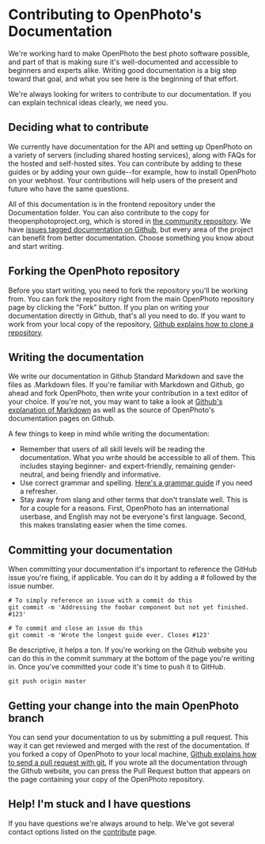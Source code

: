 # Contributing to OpenPhoto's Documentation

We're working hard to make OpenPhoto the best photo software possible, and part of that is making sure it's well-documented and accessible to beginners and experts alike. Writing good documentation is a big step toward that goal, and what you see here is the beginning of that effort.

We're always looking for writers to contribute to our documentation. If you can explain technical ideas clearly, we need you.

## Deciding what to contribute
We currently have documentation for the API and setting up OpenPhoto on a variety of servers (including shared hosting services), along with FAQs for the hosted and self-hosted sites. You can contribute by adding to these guides or by adding your own guide--for example, how to install OpenPhoto on your webhost. Your contributions will help users of the present and future who have the same questions.

All of this documentation is in the frontend repository under the Documentation folder. You can also contribute to the copy for theopenphotoproject.org, which is stored in <a href="https://github.com/photo/community/">the community repository</a>. We have <a href="https://github.com/photo/frontend/issues?labels=Documentation&page=1&state=open">issues tagged documentation on Github</a>, but every area of the project can benefit from better documentation. Choose something you know about and start writing.

## Forking the OpenPhoto repository
Before you start writing, you need to fork the repository you'll be working from. You can fork the repository right from the main OpenPhoto repository page by clicking the "Fork" button. If you plan on writing your documentation directly in Github, that's all you need to do. If you want to work from your local copy of the repository, <a href="https://help.github.com/articles/fork-a-repo">Github explains how to clone a repository</a>.

## Writing the documentation
We write our documentation in Github Standard Markdown and save the files as .Markdown files. If you're familiar with Markdown and Github, go ahead and fork OpenPhoto, then write your contribution in a text editor of your choice. If you're not, you may want to take a look at <a href="http://github.github.com/github-flavored-markdown/">Github's explanation of Markdown</a> as well as the source of OpenPhoto's documentation pages on Github.

A few things to keep in mind while writing the documentation:
* Remember that users of all skill levels will be reading the documentation. What you write should be accessible to all of them. This includes staying beginner- and expert-friendly, remaining gender-neutral, and being friendly and informative.
* Use correct grammar and spelling. <a href="https://owl.english.purdue.edu/owl/section/1/5/">Here's a grammar guide</a> if you need a refresher.
* Stay away from slang and other terms that don't translate well. This is for a couple for a reasons. First, OpenPhoto has an international userbase, and English may not be everyone's first language. Second, this makes translating easier when the time comes.

## Committing your documentation
When committing your documentation it's important to reference the GitHub issue you're fixing, if applicable. You can do it by adding a _#_ followed by the issue number.

    # To simply reference an issue with a commit do this
    git commit -m 'Addressing the foobar component but not yet finished. #123'
    
    # To commit and close an issue do this
    git commit -m 'Wrote the longest guide ever. Closes #123'

Be descriptive, it helps a ton. If you're working on the Github website you can do this in the commit summary at the bottom of the page you're writing in. Once you've committed your code it's time to push it to GitHub.

    git push origin master

## Getting your change into the main OpenPhoto branch
You can send your documentation to us by submitting a pull request. This way it can get reviewed and merged with the rest of the documentation. If you forked a copy of OpenPhoto to your local machine, <a href="http://help.github.com/send-pull-requests/">Github explains how to send a pull request with git.</a> If you wrote all the documentation through the Github website, you can press the Pull Request button that appears on the page containing your copy of the OpenPhoto repository.

## Help! I'm stuck and I have questions
If you have questions we're always around to help. We've got several contact options listed on the <a href="http://theopenphotoproject.org/contribute">contribute</a> page.

